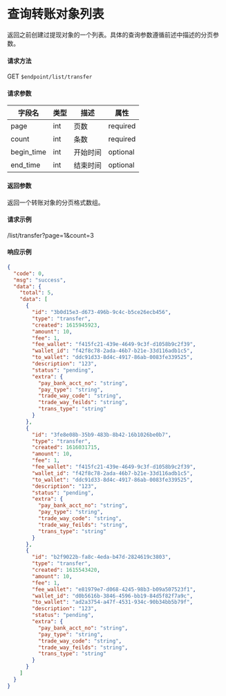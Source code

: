 # 查询转账对象列表

返回之前创建过提现对象的一个列表。具体的查询参数遵循前述中描述的分页参数。

#### 请求方法

GET `$endpoint/list/transfer`

#### 请求参数

| 字段名 | 类型   | 描述                                        | 属性     |
| ------ | ------ | ------------------------------------------- | -------- |
| page     | int | 页数 | required |
| count     | int | 条数 | required |
| begin_time     | int | 开始时间 | optional |
| end_time     | int | 结束时间 | optional |


#### 返回参数

返回一个转账对象的分页格式数组。

#### 请求示例

/list/transfer?page=1&count=3

#### 响应示例
```json
{
  "code": 0,
  "msg": "success",
  "data": {
    "total": 5,
    "data": [
      {
        "id": "3b0d15e3-d673-496b-9c4c-b5ce26ecb456",
        "type": "transfer",
        "created": 1615945923,
        "amount": 10,
        "fee": 1,
        "fee_wallet": "f415fc21-439e-4649-9c3f-d1058b9c2f39",
        "wallet_id": "f42f8c78-2ada-46b7-b21e-33d116adb1c5",
        "to_wallet": "ddc91d33-8d4c-4917-86ab-0083fe339525",
        "description": "123",
        "status": "pending",
        "extra": {
          "pay_bank_acct_no": "string",
          "pay_type": "string",
          "trade_way_code": "string",
          "trade_way_feilds": "string",
          "trans_type": "string"
        }
      },
      {
        "id": "3fe8e08b-35b9-483b-8b42-16b1026be0b7",
        "type": "transfer",
        "created": 1616031715,
        "amount": 10,
        "fee": 1,
        "fee_wallet": "f415fc21-439e-4649-9c3f-d1058b9c2f39",
        "wallet_id": "f42f8c78-2ada-46b7-b21e-33d116adb1c5",
        "to_wallet": "ddc91d33-8d4c-4917-86ab-0083fe339525",
        "description": "123",
        "status": "pending",
        "extra": {
          "pay_bank_acct_no": "string",
          "pay_type": "string",
          "trade_way_code": "string",
          "trade_way_feilds": "string",
          "trans_type": "string"
        }
      },
      {
        "id": "b2f9022b-fa8c-4eda-b47d-2824619c3803",
        "type": "transfer",
        "created": 1615543420,
        "amount": 10,
        "fee": 1,
        "fee_wallet": "e81979e7-d068-4245-98b3-b09a507523f1",
        "wallet_id": "d0b5616b-3846-4596-bb19-84d5f82f7a9c",
        "to_wallet": "ad2a3754-a47f-4531-934c-90b34bb5b79f",
        "description": "123",
        "status": "pending",
        "extra": {
          "pay_bank_acct_no": "string",
          "pay_type": "string",
          "trade_way_code": "string",
          "trade_way_feilds": "string",
          "trans_type": "string"
        }
      }
    ]
  }
}
```
